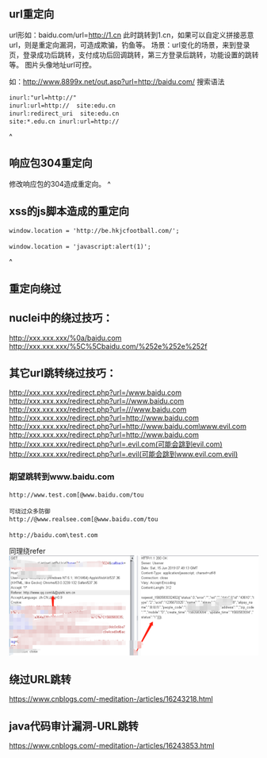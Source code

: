 ## **url重定向**
url形如：baidu.com/url=http://1.cn
此时跳转到1.cn，如果可以自定义拼接恶意url，则是重定向漏洞，可造成欺骗，钓鱼等。
场景：url变化的场景，来到登录页，登录成功后跳转，支付成功后回调跳转，第三方登录后跳转，功能设置的跳转等。
图片头像地址url可控。

如：<http://www.8899x.net/out.asp?url=http://baidu.com/>
搜索语法
```
inurl:"url=http://"
inurl:url=http://  site:edu.cn
inurl:redirect_uri  site:edu.cn
site:*.edu.cn inurl:url=http://
```
^
## **响应包304重定向**
修改响应包的304造成重定向。
^
## **xss的js脚本造成的重定向**
```
window.location = 'http://be.hkjcfootball.com/';

window.location = 'javascript:alert(1)';
```
^
## **重定向绕过**
## nuclei中的绕过技巧：
http://xxx.xxx.xxx/%0a/baidu.com
http://xxx.xxx.xxx/%5C%5Cbaidu.com/%252e%252e%252f

## 其它url跳转绕过技巧：
http://xxx.xxx.xxx/redirect.php?url=/www.baidu.com
http://xxx.xxx.xxx/redirect.php?url=//www.baidu.com
http://xxx.xxx.xxx/redirect.php?url=///www.baidu.com
http://xxx.xxx.xxx/redirect.php?url=http://www.baidu.com
http://xxx.xxx.xxx/redirect.php?url=http://www.baidu.com\www.evil.com
http://xxx.xxx.xxx/redirect.php?url=http://www.baidu.com
http://xxx.xxx.xxx/redirect.php?url=.evil.com(可能会跳到evil.com)
http://xxx.xxx.xxx/redirect.php?url=.evil(可能会跳到www.evil.com.evil)
### 期望跳转到www.baidu.com
```
http://www.test.com[@www.baidu.com/tou

可绕过众多防御
http://@www.realsee.com[@www.baidu.com/tou

http://baidu.com\test.com
```
同理绕refer
![](.topwrite/assets/image_1742473716745.png)


## 绕过URL跳转
https://www.cnblogs.com/-meditation-/articles/16243218.html

## java代码审计漏洞-URL跳转
https://www.cnblogs.com/-meditation-/articles/16243853.html